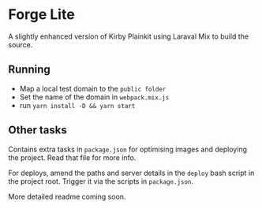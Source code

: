 # Forge Lite

A slightly enhanced version of Kirby Plainkit using Laraval Mix to build the source.

## Running

* Map a local test domain to the `public folder`
* Set the name of the domain in `webpack.mix.js`
* run `yarn install -D && yarn start`

## Other tasks

Contains extra tasks in `package.json` for optimising images and deploying the project. Read that file for more info.

For deploys, amend the paths and server details in the `deploy` bash script in the project root. Trigger it via the scripts in `package.json`.

More detailed readme coming soon.
